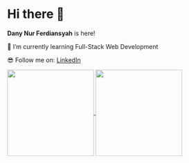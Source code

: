 # Hi there 👋

**Dany Nur Ferdiansyah** is here!

🌱 I’m currently learning Full-Stack Web Development

😎 Follow me on: [LinkedIn](https://www.linkedin.com/in/danynurf)

<a href="https://github.com/danynurf/github-readme-stats">
  <img height=200 align="center" src="https://github-readme-stats.vercel.app/api?username=danynurf&show_icons=true&theme=radical" />
</a>
<a href="https://github.com/danynurf/convoychat">
  <img height=200 align="center" src="https://github-readme-stats.vercel.app/api/top-langs?username=danynurf&layout=compact&langs_count=8&card_width=320&show_icons=true&theme=radical" />
</a>
<!--
**danynurf/danynurf** is a ✨ _special_ ✨ repository because its `README.md` (this file) appears on your GitHub profile.

Here are some ideas to get you started:

- 🔭 I’m currently working on ...
- 🌱 I’m currently learning ...
- 👯 I’m looking to collaborate on ...
- 🤔 I’m looking for help with ...
- 💬 Ask me about ...
- 📫 How to reach me: ...
- 😄 Pronouns: ...
- ⚡ Fun fact: ...
-->
